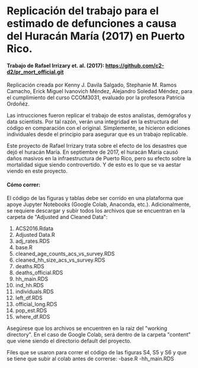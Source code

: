 # Replicación del trabajo para el estimado de defunciones a causa del Huracán María (2017) en Puerto Rico. 
  #### Trabajo de Rafael Irrizary et. al. (2017): https://github.com/c2-d2/pr_mort_official.git
  Replicación creada por Kenny J. Davila Salgado, Stephanie M. Ramos Camacho, Erick Miguel Ivanovich Méndez, Alejandro Soledad Méndez, 
  para el cumplimiento del curso CCOM3031, evaluado por la profesora Patricia Ordoñéz. 
  
  Las intrucciones fueron replicar el trabajo de estos analistas, demógrafos y data scientists. Por tal razón, verán una integridad en la 
  estructura del código en comparación con el original. Simplemente, se hicieron ediciones individuales desde el principio para asegurar
  que es un trabajo replicable. 
  

Este proyecto de Rafael Irrizary trata sobre el efecto de los desastres que dejó el huracán María. En septiembre de 2017, el huracán María causó daños masivos en la infraestructura de Puerto Rico, pero su efecto sobre la mortalidad sigue siendo controvertido. Y de esto es lo que se va aestar viendo en este proyecto.

#### Cómo correr:

El código de las figuras y tablas debe ser corrido en una plataforma que apoye Jupyter Notebooks (Google Colab, Anaconda, etc.). Adicionalmente, se requiere descargar y subir todos los archivos que se encuentran en la carpeta de "Adjusted and Cleaned Data":

1. ACS2016.Rdata
2. Adjusted Data.R
3. adj_rates.RDS
4. base.R
5. cleaned_age_counts_acs_vs_survey.RDS
6. cleaned_hh_size_acs_vs_survey.RDS
7. deaths.RDS
8. deaths_official.RDS
9. hh_main.RDS
10. ind_hh.RDS
11. individuals.RDS
12. left_df.RDS
13. official_long.RDS
14. pop_est.RDS
15. where_df.RDS

Asegúrese que los archivos se encuentren en la raíz del "working directory". En el caso de Google Colab, será dentro de la carpeta "content" que viene siendo el directorio default del proyecto. 

Files que se usaron para correr el código de las figuras S4, S5 y S6 y que se tiene que subir al colab antes de correrse:
-base.R
-hh_main.RDS
